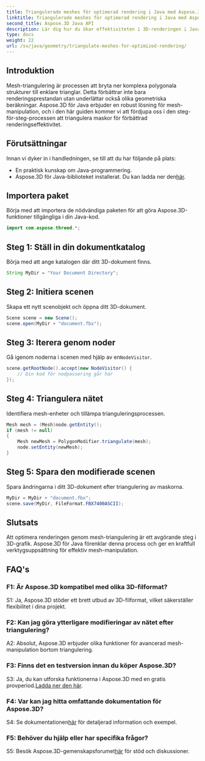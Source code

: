 ```yaml
---
title: Triangulerade meshes för optimerad rendering i Java med Aspose.3D
linktitle: Triangulerade meshes för optimerad rendering i Java med Aspose.3D
second_title: Aspose.3D Java API
description: Lär dig hur du ökar effektiviteten i 3D-renderingen i Java med Aspose.3D. Triangulära nät för optimal prestanda.
type: docs
weight: 22
url: /sv/java/geometry/triangulate-meshes-for-optimized-rendering/
---
```

## Introduktion

Mesh-triangulering är processen att bryta ner komplexa polygonala strukturer till enklare trianglar. Detta förbättrar inte bara renderingsprestandan utan underlättar också olika geometriska beräkningar. Aspose.3D för Java erbjuder en robust lösning för mesh-manipulation, och i den här guiden kommer vi att fördjupa oss i den steg-för-steg-processen att triangulera maskor för förbättrad renderingseffektivitet.

## Förutsättningar

Innan vi dyker in i handledningen, se till att du har följande på plats:

- En praktisk kunskap om Java-programmering.
-  Aspose.3D för Java-biblioteket installerat. Du kan ladda ner den[här](https://releases.aspose.com/3d/java/).

## Importera paket

Börja med att importera de nödvändiga paketen för att göra Aspose.3D-funktioner tillgängliga i din Java-kod.

```java
import com.aspose.threed.*;
```

## Steg 1: Ställ in din dokumentkatalog

Börja med att ange katalogen där ditt 3D-dokument finns.

```java
String MyDir = "Your Document Directory";
```

## Steg 2: Initiera scenen

Skapa ett nytt scenobjekt och öppna ditt 3D-dokument.

```java
Scene scene = new Scene();
scene.open(MyDir + "document.fbx");
```

## Steg 3: Iterera genom noder

 Gå igenom noderna i scenen med hjälp av en`NodeVisitor`.

```java
scene.getRootNode().accept(new NodeVisitor() {
    // Din kod för nodpassering går här
});
```

## Steg 4: Triangulera nätet

Identifiera mesh-enheter och tillämpa trianguleringsprocessen.

```java
Mesh mesh = (Mesh)node.getEntity();
if (mesh != null)
{
    Mesh newMesh = PolygonModifier.triangulate(mesh);
    node.setEntity(newMesh);
}
```

## Steg 5: Spara den modifierade scenen

Spara ändringarna i ditt 3D-dokument efter triangulering av maskorna.

```java
MyDir = MyDir + "document.fbx";
scene.save(MyDir, FileFormat.FBX7400ASCII);
```

## Slutsats

Att optimera renderingen genom mesh-triangulering är ett avgörande steg i 3D-grafik. Aspose.3D för Java förenklar denna process och ger en kraftfull verktygsuppsättning för effektiv mesh-manipulation.

## FAQ's

### F1: Är Aspose.3D kompatibel med olika 3D-filformat?

S1: Ja, Aspose.3D stöder ett brett utbud av 3D-filformat, vilket säkerställer flexibilitet i dina projekt.

### F2: Kan jag göra ytterligare modifieringar av nätet efter triangulering?

A2: Absolut, Aspose.3D erbjuder olika funktioner för avancerad mesh-manipulation bortom triangulering.

### F3: Finns det en testversion innan du köper Aspose.3D?

 S3: Ja, du kan utforska funktionerna i Aspose.3D med en gratis provperiod.[Ladda ner den här](https://releases.aspose.com/).

### F4: Var kan jag hitta omfattande dokumentation för Aspose.3D?

 S4: Se dokumentationen[här](https://reference.aspose.com/3d/java/) för detaljerad information och exempel.

### F5: Behöver du hjälp eller har specifika frågor?

 S5: Besök Aspose.3D-gemenskapsforumet[här](https://forum.aspose.com/c/3d/18) för stöd och diskussioner.